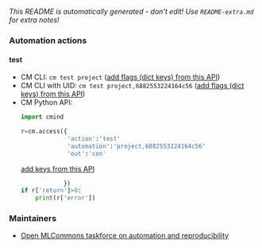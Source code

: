 *This README is automatically generated - don't edit! Use `README-extra.md` for extra notes!*

### Automation actions

#### test

  * CM CLI: ```cm test project``` ([add flags (dict keys) from this API](https://github.com/mlcommons/ck/tree/master/cm-mlops/automation/project/module.py#L15))
  * CM CLI with UID: ```cm test project,6882553224164c56``` ([add flags (dict keys) from this API](https://github.com/mlcommons/ck/tree/master/cm-mlops/automation/project/module.py#L15))
  * CM Python API:
    ```python
    import cmind

    r=cm.access({
                 'action':'test'
                 'automation':'project,6882553224164c56'
                 'out':'con'
    ```
    [add keys from this API](https://github.com/mlcommons/ck/tree/master/cm-mlops/automation/project/module.py#L15)
    ```python
                })
    if r['return']>0:
        print(r['error'])
    ```

### Maintainers

* [Open MLCommons taskforce on automation and reproducibility](https://github.com/mlcommons/ck/blob/master/docs/mlperf-education-workgroup.md)
